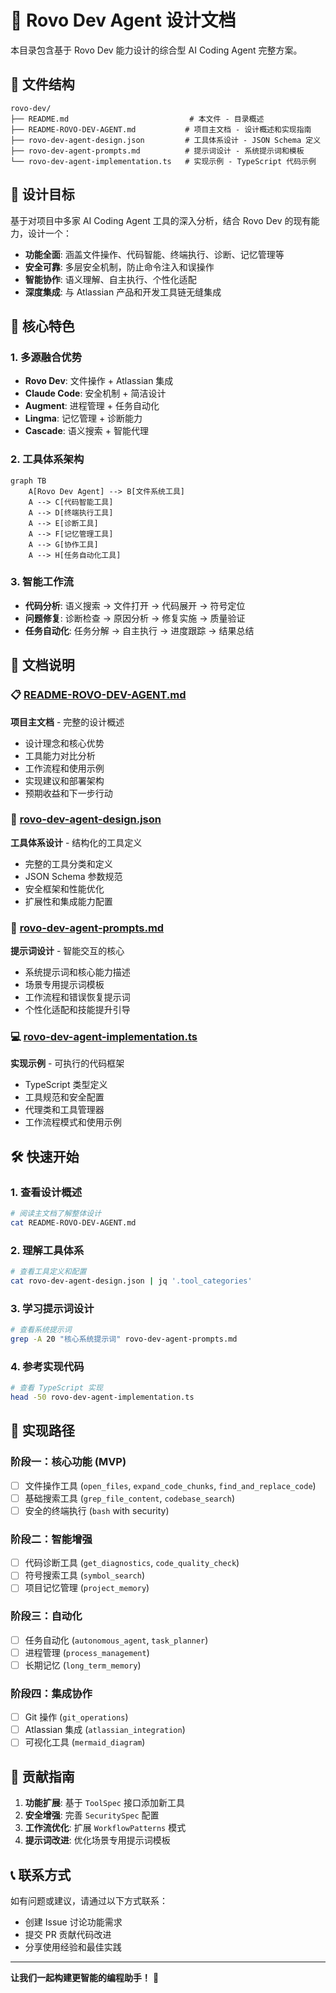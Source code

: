 # 🤖 Rovo Dev Agent 设计文档

本目录包含基于 Rovo Dev 能力设计的综合型 AI Coding Agent 完整方案。

## 📁 文件结构

```
rovo-dev/
├── README.md                           # 本文件 - 目录概述
├── README-ROVO-DEV-AGENT.md           # 项目主文档 - 设计概述和实现指南
├── rovo-dev-agent-design.json         # 工具体系设计 - JSON Schema 定义
├── rovo-dev-agent-prompts.md          # 提示词设计 - 系统提示词和模板
└── rovo-dev-agent-implementation.ts   # 实现示例 - TypeScript 代码示例
```

## 🎯 设计目标

基于对项目中多家 AI Coding Agent 工具的深入分析，结合 Rovo Dev 的现有能力，设计一个：

- **功能全面**: 涵盖文件操作、代码智能、终端执行、诊断、记忆管理等
- **安全可靠**: 多层安全机制，防止命令注入和误操作
- **智能协作**: 语义理解、自主执行、个性化适配
- **深度集成**: 与 Atlassian 产品和开发工具链无缝集成

## 🚀 核心特色

### 1. 多源融合优势
- **Rovo Dev**: 文件操作 + Atlassian 集成
- **Claude Code**: 安全机制 + 简洁设计
- **Augment**: 进程管理 + 任务自动化
- **Lingma**: 记忆管理 + 诊断能力
- **Cascade**: 语义搜索 + 智能代理

### 2. 工具体系架构
```mermaid
graph TB
    A[Rovo Dev Agent] --> B[文件系统工具]
    A --> C[代码智能工具]
    A --> D[终端执行工具]
    A --> E[诊断工具]
    A --> F[记忆管理工具]
    A --> G[协作工具]
    A --> H[任务自动化工具]
```

### 3. 智能工作流
- **代码分析**: 语义搜索 → 文件打开 → 代码展开 → 符号定位
- **问题修复**: 诊断检查 → 原因分析 → 修复实施 → 质量验证
- **任务自动化**: 任务分解 → 自主执行 → 进度跟踪 → 结果总结

## 📖 文档说明

### 📋 [README-ROVO-DEV-AGENT.md](./README-ROVO-DEV-AGENT.md)
**项目主文档** - 完整的设计概述
- 设计理念和核心优势
- 工具能力对比分析
- 工作流程和使用示例
- 实现建议和部署架构
- 预期收益和下一步行动

### 🔧 [rovo-dev-agent-design.json](./rovo-dev-agent-design.json)
**工具体系设计** - 结构化的工具定义
- 完整的工具分类和定义
- JSON Schema 参数规范
- 安全框架和性能优化
- 扩展性和集成能力配置

### 🎨 [rovo-dev-agent-prompts.md](./rovo-dev-agent-prompts.md)
**提示词设计** - 智能交互的核心
- 系统提示词和核心能力描述
- 场景专用提示词模板
- 工作流程和错误恢复提示词
- 个性化适配和技能提升引导

### 💻 [rovo-dev-agent-implementation.ts](./rovo-dev-agent-implementation.ts)
**实现示例** - 可执行的代码框架
- TypeScript 类型定义
- 工具规范和安全配置
- 代理类和工具管理器
- 工作流程模式和使用示例

## 🛠️ 快速开始

### 1. 查看设计概述
```bash
# 阅读主文档了解整体设计
cat README-ROVO-DEV-AGENT.md
```

### 2. 理解工具体系
```bash
# 查看工具定义和配置
cat rovo-dev-agent-design.json | jq '.tool_categories'
```

### 3. 学习提示词设计
```bash
# 查看系统提示词
grep -A 20 "核心系统提示词" rovo-dev-agent-prompts.md
```

### 4. 参考实现代码
```bash
# 查看 TypeScript 实现
head -50 rovo-dev-agent-implementation.ts
```

## 🎯 实现路径

### 阶段一：核心功能 (MVP)
- [ ] 文件操作工具 (`open_files`, `expand_code_chunks`, `find_and_replace_code`)
- [ ] 基础搜索工具 (`grep_file_content`, `codebase_search`)
- [ ] 安全的终端执行 (`bash` with security)

### 阶段二：智能增强
- [ ] 代码诊断工具 (`get_diagnostics`, `code_quality_check`)
- [ ] 符号搜索工具 (`symbol_search`)
- [ ] 项目记忆管理 (`project_memory`)

### 阶段三：自动化
- [ ] 任务自动化 (`autonomous_agent`, `task_planner`)
- [ ] 进程管理 (`process_management`)
- [ ] 长期记忆 (`long_term_memory`)

### 阶段四：集成协作
- [ ] Git 操作 (`git_operations`)
- [ ] Atlassian 集成 (`atlassian_integration`)
- [ ] 可视化工具 (`mermaid_diagram`)

## 🤝 贡献指南

1. **功能扩展**: 基于 `ToolSpec` 接口添加新工具
2. **安全增强**: 完善 `SecuritySpec` 配置
3. **工作流优化**: 扩展 `WorkflowPatterns` 模式
4. **提示词改进**: 优化场景专用提示词模板

## 📞 联系方式

如有问题或建议，请通过以下方式联系：
- 创建 Issue 讨论功能需求
- 提交 PR 贡献代码改进
- 分享使用经验和最佳实践

---

**让我们一起构建更智能的编程助手！** 🚀